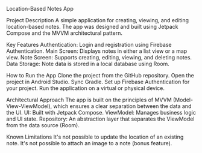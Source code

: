 Location-Based Notes App

Project Description
A simple application for creating, viewing, and editing location-based notes. The app was designed and built using Jetpack Compose and the MVVM architectural pattern.

Key Features
Authentication: Login and registration using Firebase Authentication.
Main Screen: Displays notes in either a list view or a map view.
Note Screen: Supports creating, editing, viewing, and deleting notes.
Data Storage: Note data is stored in a local database using Room.

How to Run the App
Clone the project from the GitHub repository.
Open the project in Android Studio.
Sync Gradle.
Set up Firebase Authentication for your project.
Run the application on a virtual or physical device.

Architectural Approach
The app is built on the principles of MVVM (Model-View-ViewModel), which ensures a clear separation between the data and the UI.
UI: Built with Jetpack Compose.
ViewModel: Manages business logic and UI state.
Repository: An abstraction layer that separates the ViewModel from the data source (Room).

Known Limitations
It's not possible to update the location of an existing note.
It's not possible to attach an image to a note (bonus feature).
